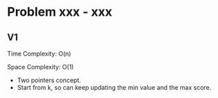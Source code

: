 # Problem xxx - xxx

## V1

Time Complexity: O(n)

Space Complexity: O(1)

- Two pointers concept.
- Start from k, so can keep updating the min value and the max score.
